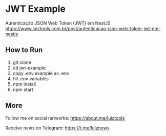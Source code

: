 # JWT Example

Autenticação JSON Web Token (JWT) em NestJS
https://www.luiztools.com.br/post/autenticacao-json-web-token-jwt-em-nestjs

## How to Run

1. git clone
2. cd jwt-example
3. copy .env.example as .env
4. fill .env variables
5. npm install
6. npm start

## More

Follow me on social networks: https://about.me/luiztools

Receive news on Telegram: https://t.me/luiznews